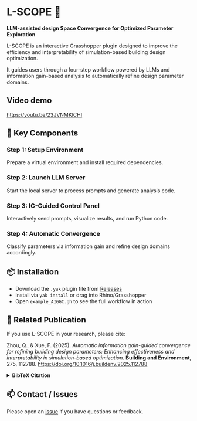 # L-SCOPE 🧭

**LLM-assisted design Space Convergence for Optimized Parameter Exploration**

L-SCOPE is an interactive Grasshopper plugin designed to improve the efficiency and interpretability of simulation-based building design optimization.  

It guides users through a four-step workflow powered by LLMs and information gain-based analysis to automatically refine design parameter domains.

## Video demo
https://youtu.be/23JVNMKlCHI 

## 🔧 Key Components

### Step 1: Setup Environment  
Prepare a virtual environment and install required dependencies.

### Step 2: Launch LLM Server  
Start the local server to process prompts and generate analysis code.

### Step 3: IG-Guided Control Panel  
Interactively send prompts, visualize results, and run Python code.

### Step 4: Automatic Convergence  
Classify parameters via information gain and refine design domains accordingly.

## 📦 Installation

- Download the `.yak` plugin file from [Releases](https://github.com/Joannazhou-qianyun/L-SCOPE/releases)
- Install via `yak install` or drag into Rhino/Grasshopper
- Open `example_AIGGC.gh` to see the full workflow in action

## 📝 Related Publication

If you use L-SCOPE in your research, please cite:

Zhou, Q., & Xue, F. (2025). *Automatic information gain-guided convergence for refining building design parameters: Enhancing effectiveness and interpretability in simulation-based optimization*. **Building and Environment**, 275, 112788. https://doi.org/10.1016/j.buildenv.2025.112788

<details>
<summary><strong>BibTeX Citation</strong></summary>

```bibtex
@article{zhou2025igconvergence,
  title={Automatic information gain-guided convergence for refining building design parameters: Enhancing effectiveness and interpretability in simulation-based optimization},
  author={Zhou, Qianyun and Xue, Fan},
  journal={Building and Environment},
  volume={275},
  pages={112788},
  year={2025},
  doi={10.1016/j.buildenv.2025.112788}
}
```

</details>

## 📫 Contact / Issues

Please open an [issue](https://github.com/Joannazhou-qianyun/L-SCOPE/issues) if you have questions or feedback.
